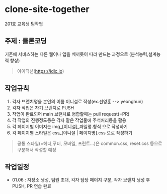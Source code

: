 # clone-site-together
201호 교육생 팀작업

## 주제 : 클론코딩
기존에 서비스하는 다른 웹이나 앱을 베끼듯이 따라 만드는 과정으로 (분석능력,설계능력 향상)
> 아이딕션(https://idic.io)

## 작업규칙
1. 각자 브랜치명을 본인의 이름 이니셜로 작성(ex.선영훈 --> yeonghun)
2. 각자 작업은 자기 브랜치로 PUSH
3. 작업이 완료되어 main 브랜치로 병합할때는 pull request(=PR)
4. 각 작업의 진행정도등은 각자 맡은 작업물에 주석처리등을 활용
5. 각 페이지별 이미지는 img_[이니셜]_파일명.형식 으로 작성하기
6. 각 페이지별 스타일은 css_[이니셜 | 페이지명].css 으로 작성하기
> 공통 스타일(=헤더,푸터, 모바일, 프린트...)은 common.css, reset.css 등으로 구분해서 작성할 예정

## 작업일정
- 01.06 : 저장소 생성, 팀원 초대, 각자 담당 페이지 구분, 각자 브랜치 생성 후 PUSH, PR 연습 완료
